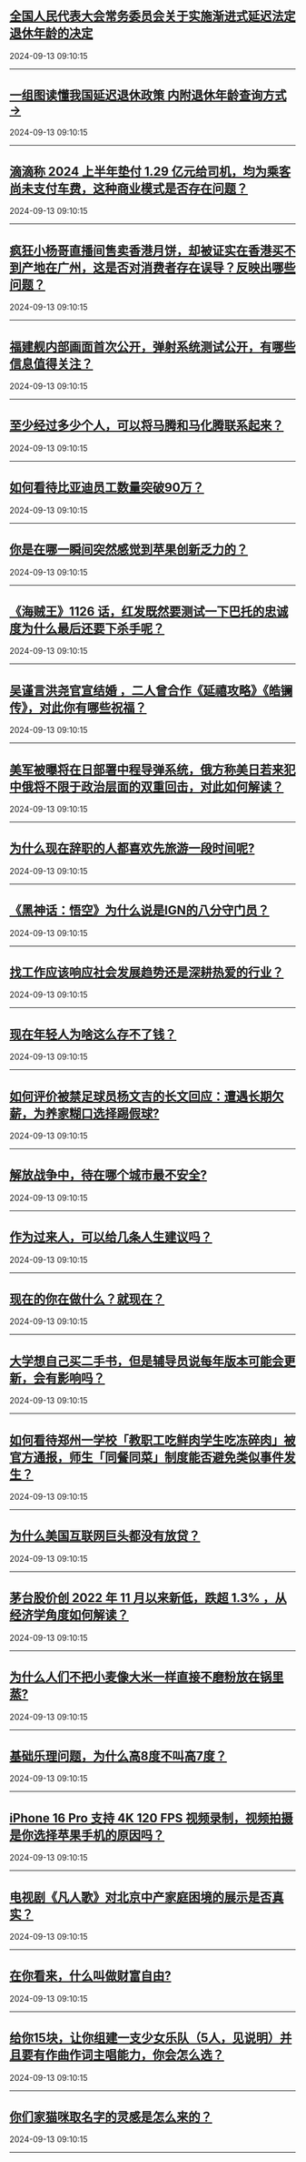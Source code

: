 ## [全国人民代表大会常务委员会关于实施渐进式延迟法定退休年龄的决定](https://www.zhihu.com/question/719956044)

2024-09-13 09:10:15

---
## [一组图读懂我国延迟退休政策 内附退休年龄查询方式→](https://www.zhihu.com/question/719970380)

2024-09-13 09:10:15

---
## [滴滴称 2024 上半年垫付 1.29 亿元给司机，均为乘客尚未支付车费，这种商业模式是否存在问题？](https://www.zhihu.com/question/666843160)

2024-09-13 09:10:15

---
## [疯狂小杨哥直播间售卖香港月饼，却被证实在香港买不到产地在广州，这是否对消费者存在误导？反映出哪些问题？](https://www.zhihu.com/question/666983310)

2024-09-13 09:10:15

---
## [福建舰内部画面首次公开，弹射系统测试公开，有哪些信息值得关注？](https://www.zhihu.com/question/667019636)

2024-09-13 09:10:15

---
## [至少经过多少个人，可以将马腾和马化腾联系起来？](https://www.zhihu.com/question/665263990)

2024-09-13 09:10:15

---
## [如何看待比亚迪员工数量突破90万？](https://www.zhihu.com/question/667033816)

2024-09-13 09:10:15

---
## [你是在哪一瞬间突然感觉到苹果创新乏力的？](https://www.zhihu.com/question/666875394)

2024-09-13 09:10:15

---
## [《海贼王》1126 话，红发既然要测试一下巴托的忠诚度为什么最后还要下杀手呢？](https://www.zhihu.com/question/666958178)

2024-09-13 09:10:15

---
## [吴谨言洪尧官宣结婚 ，二人曾合作《延禧攻略》《皓镧传》，对此你有哪些祝福？](https://www.zhihu.com/question/667033712)

2024-09-13 09:10:15

---
## [美军被曝将在日部署中程导弹系统，俄方称美日若来犯中俄将不限于政治层面的双重回击，对此如何解读？](https://www.zhihu.com/question/666928082)

2024-09-13 09:10:15

---
## [为什么现在辞职的人都喜欢先旅游一段时间呢?](https://www.zhihu.com/question/666676299)

2024-09-13 09:10:15

---
## [《黑神话：悟空》为什么说是IGN的八分守门员？](https://www.zhihu.com/question/666858703)

2024-09-13 09:10:15

---
## [找工作应该响应社会发展趋势还是深耕热爱的行业？](https://www.zhihu.com/question/666892915)

2024-09-13 09:10:15

---
## [现在年轻人为啥这么存不了钱？](https://www.zhihu.com/question/666589698)

2024-09-13 09:10:15

---
## [如何评价被禁足球员杨文吉的长文回应：遭遇长期欠薪，为养家糊口选择踢假球?](https://www.zhihu.com/question/666981511)

2024-09-13 09:10:15

---
## [解放战争中，待在哪个城市最不安全?](https://www.zhihu.com/question/657128721)

2024-09-13 09:10:15

---
## [作为过来人，可以给几条人生建议吗？](https://www.zhihu.com/question/663377590)

2024-09-13 09:10:15

---
## [现在的你在做什么？就现在？](https://www.zhihu.com/question/666838614)

2024-09-13 09:10:15

---
## [大学想自己买二手书，但是辅导员说每年版本可能会更新，会有影响吗？](https://www.zhihu.com/question/666846004)

2024-09-13 09:10:15

---
## [如何看待郑州一学校「教职工吃鲜肉学生吃冻碎肉」被官方通报，师生「同餐同菜」制度能否避免类似事件发生？](https://www.zhihu.com/question/667023480)

2024-09-13 09:10:15

---
## [为什么美国互联网巨头都没有放贷？](https://www.zhihu.com/question/563868447)

2024-09-13 09:10:15

---
## [茅台股价创 2022 年 11 月以来新低，跌超 1.3% ，从经济学角度如何解读？](https://www.zhihu.com/question/666925257)

2024-09-13 09:10:15

---
## [为什么人们不把小麦像大米一样直接不磨粉放在锅里蒸?](https://www.zhihu.com/question/666891589)

2024-09-13 09:10:15

---
## [基础乐理问题，为什么高8度不叫高7度？](https://www.zhihu.com/question/634528324)

2024-09-13 09:10:15

---
## [iPhone 16 Pro 支持 4K 120 FPS 视频录制，视频拍摄是你选择苹果手机的原因吗？](https://www.zhihu.com/question/666477560)

2024-09-13 09:10:15

---
## [电视剧《凡人歌》对北京中产家庭困境的展示是否真实？](https://www.zhihu.com/question/666736755)

2024-09-13 09:10:15

---
## [在你看来，什么叫做财富自由?](https://www.zhihu.com/question/666738973)

2024-09-13 09:10:15

---
## [给你15块，让你组建一支少女乐队（5人，见说明）并且要有作曲作词主唱能力，你会怎么选？](https://www.zhihu.com/question/666971557)

2024-09-13 09:10:15

---
## [你们家猫咪取名字的灵感是怎么来的？](https://www.zhihu.com/question/666969974)

2024-09-13 09:10:15

---
